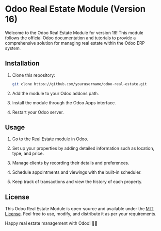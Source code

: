 # Odoo Real Estate Module (Version 16)

Welcome to the Odoo Real Estate Module for version 16! This module follows the official Odoo documentation and tutorials to provide a comprehensive solution for managing real estate within the Odoo ERP system.

## Installation

1. Clone this repository:

   ```bash
   git clone https://github.com/yourusername/odoo-real-estate.git
   ```

2. Add the module to your Odoo addons path.

3. Install the module through the Odoo Apps interface.

4. Restart your Odoo server.

## Usage

1. Go to the Real Estate module in Odoo.

2. Set up your properties by adding detailed information such as location, type, and price.

3. Manage clients by recording their details and preferences.

4. Schedule appointments and viewings with the built-in scheduler.

5. Keep track of transactions and view the history of each property.


## License

This Odoo Real Estate Module is open-source and available under the [MIT License](LICENSE). Feel free to use, modify, and distribute it as per your requirements.

Happy real estate management with Odoo! 🏡🚀
